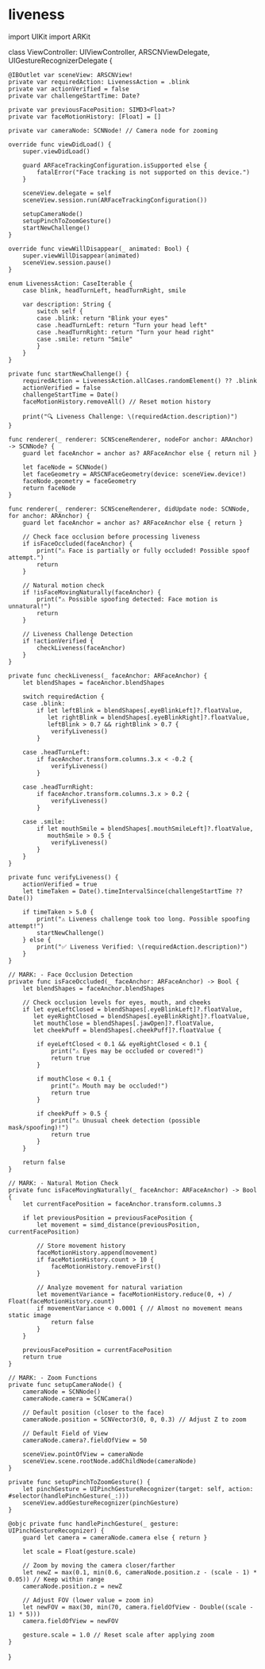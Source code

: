 # liveness


import UIKit
import ARKit

class ViewController: UIViewController, ARSCNViewDelegate, UIGestureRecognizerDelegate {
    
    @IBOutlet var sceneView: ARSCNView!
    private var requiredAction: LivenessAction = .blink
    private var actionVerified = false
    private var challengeStartTime: Date?
    
    private var previousFacePosition: SIMD3<Float>?
    private var faceMotionHistory: [Float] = []
    
    private var cameraNode: SCNNode! // Camera node for zooming
    
    override func viewDidLoad() {
        super.viewDidLoad()
        
        guard ARFaceTrackingConfiguration.isSupported else {
            fatalError("Face tracking is not supported on this device.")
        }
        
        sceneView.delegate = self
        sceneView.session.run(ARFaceTrackingConfiguration())
        
        setupCameraNode()
        setupPinchToZoomGesture()
        startNewChallenge()
    }
    
    override func viewWillDisappear(_ animated: Bool) {
        super.viewWillDisappear(animated)
        sceneView.session.pause()
    }
    
    enum LivenessAction: CaseIterable {
        case blink, headTurnLeft, headTurnRight, smile
        
        var description: String {
            switch self {
            case .blink: return "Blink your eyes"
            case .headTurnLeft: return "Turn your head left"
            case .headTurnRight: return "Turn your head right"
            case .smile: return "Smile"
            }
        }
    }
    
    private func startNewChallenge() {
        requiredAction = LivenessAction.allCases.randomElement() ?? .blink
        actionVerified = false
        challengeStartTime = Date()
        faceMotionHistory.removeAll() // Reset motion history
        
        print("🔍 Liveness Challenge: \(requiredAction.description)")
    }
    
    func renderer(_ renderer: SCNSceneRenderer, nodeFor anchor: ARAnchor) -> SCNNode? {
        guard let faceAnchor = anchor as? ARFaceAnchor else { return nil }
        
        let faceNode = SCNNode()
        let faceGeometry = ARSCNFaceGeometry(device: sceneView.device!)
        faceNode.geometry = faceGeometry
        return faceNode
    }
    
    func renderer(_ renderer: SCNSceneRenderer, didUpdate node: SCNNode, for anchor: ARAnchor) {
        guard let faceAnchor = anchor as? ARFaceAnchor else { return }
        
        // Check face occlusion before processing liveness
        if isFaceOccluded(faceAnchor) {
            print("⚠️ Face is partially or fully occluded! Possible spoof attempt.")
            return
        }
        
        // Natural motion check
        if !isFaceMovingNaturally(faceAnchor) {
            print("⚠️ Possible spoofing detected: Face motion is unnatural!")
            return
        }
        
        // Liveness Challenge Detection
        if !actionVerified {
            checkLiveness(faceAnchor)
        }
    }
    
    private func checkLiveness(_ faceAnchor: ARFaceAnchor) {
        let blendShapes = faceAnchor.blendShapes
        
        switch requiredAction {
        case .blink:
            if let leftBlink = blendShapes[.eyeBlinkLeft]?.floatValue,
               let rightBlink = blendShapes[.eyeBlinkRight]?.floatValue,
               leftBlink > 0.7 && rightBlink > 0.7 {
                verifyLiveness()
            }
            
        case .headTurnLeft:
            if faceAnchor.transform.columns.3.x < -0.2 {
                verifyLiveness()
            }
            
        case .headTurnRight:
            if faceAnchor.transform.columns.3.x > 0.2 {
                verifyLiveness()
            }
            
        case .smile:
            if let mouthSmile = blendShapes[.mouthSmileLeft]?.floatValue,
               mouthSmile > 0.5 {
                verifyLiveness()
            }
        }
    }
    
    private func verifyLiveness() {
        actionVerified = true
        let timeTaken = Date().timeIntervalSince(challengeStartTime ?? Date())
        
        if timeTaken > 5.0 {
            print("⚠️ Liveness challenge took too long. Possible spoofing attempt!")
            startNewChallenge()
        } else {
            print("✅ Liveness Verified: \(requiredAction.description)")
        }
    }
    
    // MARK: - Face Occlusion Detection
    private func isFaceOccluded(_ faceAnchor: ARFaceAnchor) -> Bool {
        let blendShapes = faceAnchor.blendShapes
        
        // Check occlusion levels for eyes, mouth, and cheeks
        if let eyeLeftClosed = blendShapes[.eyeBlinkLeft]?.floatValue,
           let eyeRightClosed = blendShapes[.eyeBlinkRight]?.floatValue,
           let mouthClose = blendShapes[.jawOpen]?.floatValue,
           let cheekPuff = blendShapes[.cheekPuff]?.floatValue {
            
            if eyeLeftClosed < 0.1 && eyeRightClosed < 0.1 {
                print("⚠️ Eyes may be occluded or covered!")
                return true
            }
            
            if mouthClose < 0.1 {
                print("⚠️ Mouth may be occluded!")
                return true
            }
            
            if cheekPuff > 0.5 {
                print("⚠️ Unusual cheek detection (possible mask/spoofing)!")
                return true
            }
        }
        
        return false
    }
    
    // MARK: - Natural Motion Check
    private func isFaceMovingNaturally(_ faceAnchor: ARFaceAnchor) -> Bool {
        let currentFacePosition = faceAnchor.transform.columns.3
        
        if let previousPosition = previousFacePosition {
            let movement = simd_distance(previousPosition, currentFacePosition)
            
            // Store movement history
            faceMotionHistory.append(movement)
            if faceMotionHistory.count > 10 {
                faceMotionHistory.removeFirst()
            }
            
            // Analyze movement for natural variation
            let movementVariance = faceMotionHistory.reduce(0, +) / Float(faceMotionHistory.count)
            if movementVariance < 0.0001 { // Almost no movement means static image
                return false
            }
        }
        
        previousFacePosition = currentFacePosition
        return true
    }
    
    // MARK: - Zoom Functions
    private func setupCameraNode() {
        cameraNode = SCNNode()
        cameraNode.camera = SCNCamera()
        
        // Default position (closer to the face)
        cameraNode.position = SCNVector3(0, 0, 0.3) // Adjust Z to zoom
        
        // Default Field of View
        cameraNode.camera?.fieldOfView = 50
        
        sceneView.pointOfView = cameraNode
        sceneView.scene.rootNode.addChildNode(cameraNode)
    }
    
    private func setupPinchToZoomGesture() {
        let pinchGesture = UIPinchGestureRecognizer(target: self, action: #selector(handlePinchGesture(_:)))
        sceneView.addGestureRecognizer(pinchGesture)
    }
    
    @objc private func handlePinchGesture(_ gesture: UIPinchGestureRecognizer) {
        guard let camera = cameraNode.camera else { return }
        
        let scale = Float(gesture.scale)
        
        // Zoom by moving the camera closer/farther
        let newZ = max(0.1, min(0.6, cameraNode.position.z - (scale - 1) * 0.05)) // Keep within range
        cameraNode.position.z = newZ
        
        // Adjust FOV (lower value = zoom in)
        let newFOV = max(30, min(70, camera.fieldOfView - Double((scale - 1) * 5)))
        camera.fieldOfView = newFOV
        
        gesture.scale = 1.0 // Reset scale after applying zoom
    }
}
